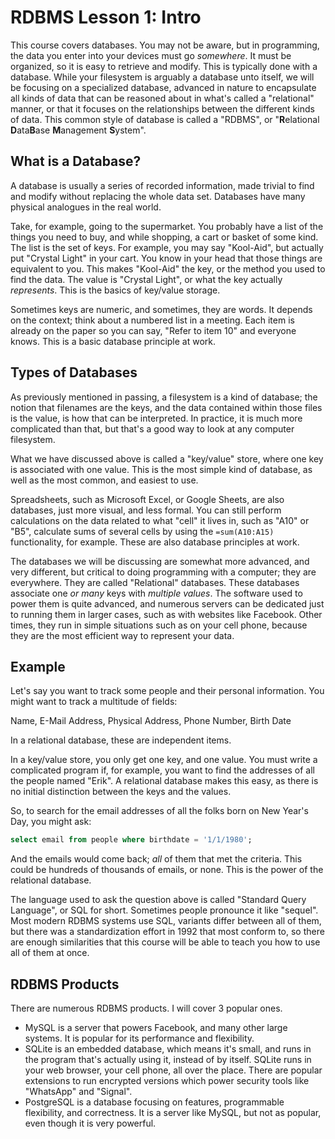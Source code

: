 # RDBMS Lesson 1: Intro

This course covers databases. You may not be aware, but in programming, the data you enter into your devices must go _somewhere_. It must be organized, so it is easy to retrieve and modify. This is typically done with a database. While your filesystem is arguably a database unto itself, we will be focusing on a specialized database, advanced in nature to encapsulate all kinds of data that can be reasoned about in what's called a "relational" manner, or that it focuses on the relationships between the different kinds of data. This common style of database is called a "RDBMS", or "**R**elational **D**ata**B**ase **M**anagement **S**ystem".

## What is a Database?

A database is usually a series of recorded information, made trivial to find and modify without replacing the whole data set. Databases have many physical analogues in the real world.

Take, for example, going to the supermarket. You probably have a list of the things you need to buy, and while shopping, a cart or basket of some kind. The list is the set of keys. For example, you may say "Kool-Aid", but actually put "Crystal Light" in your cart. You know in your head that those things are equivalent to you. This makes "Kool-Aid" the key, or the method you used to find the data. The value is "Crystal Light", or what the key actually _represents_. This is the basics of key/value storage.

Sometimes keys are numeric, and sometimes, they are words. It depends on the context; think about a numbered list in a meeting. Each item is already on the paper so you can say, "Refer to item 10" and everyone knows. This is a basic database principle at work.

## Types of Databases

As previously mentioned in passing, a filesystem is a kind of database; the notion that filenames are the keys, and the data contained within those files is the value, is how that can be interpreted. In practice, it is much more complicated than that, but that's a good way to look at any computer filesystem.

What we have discussed above is called a "key/value" store, where one key is associated with one value. This is the most simple kind of database, as well as the most common, and easiest to use.

Spreadsheets, such as Microsoft Excel, or Google Sheets, are also databases, just more visual, and less formal. You can still perform calculations on the data related to what "cell" it lives in, such as "A10" or "B5", calculate sums of several cells by using the `=sum(A10:A15)` functionality, for example. These are also database principles at work.

The databases we will be discussing are somewhat more advanced, and very different, but critical to doing programming with a computer; they are everywhere. They are called "Relational" databases. These databases associate one _or many_ keys with _multiple values_. The software used to power them is quite advanced, and numerous servers can be dedicated just to running them in larger cases, such as with websites like Facebook. Other times, they run in simple situations such as on your cell phone, because they are the most efficient way to represent your data.

## Example

Let's say you want to track some people and their personal information. You might want to track a multitude of fields:

Name, E-Mail Address, Physical Address, Phone Number, Birth Date

In a relational database, these are independent items.

In a key/value store, you only get one key, and one value. You must write a complicated program if, for example, you want to find the addresses of all the people named "Erik". A relational database makes this easy, as there is no initial distinction between the keys and the values.

So, to search for the email addresses of all the folks born on New Year's Day, you might ask:

```sql
select email from people where birthdate = '1/1/1980';
```

And the emails would come back; _all_ of them that met the criteria. This could be hundreds of thousands of emails, or none. This is the power of the relational database.

The language used to ask the question above is called "Standard Query Language", or SQL for short. Sometimes people pronounce it like "sequel". Most modern RDBMS systems use SQL, variants differ between all of them, but there was a standardization effort in 1992 that most conform to, so there are enough similarities that this course will be able to teach you how to use all of them at once.

## RDBMS Products

There are numerous RDBMS products. I will cover 3 popular ones.

-   MySQL is a server that powers Facebook, and many other large systems. It is popular for its performance and flexibility.
-   SQLite is an embedded database, which means it's small, and runs in the program that's actually using it, instead of by itself. SQLite runs in your web browser, your cell phone, all over the place. There are popular extensions to run encrypted versions which power security tools like "WhatsApp" and "Signal".
-   PostgreSQL is a database focusing on features, programmable flexibility, and correctness. It is a server like MySQL, but not as popular, even though it is very powerful.
